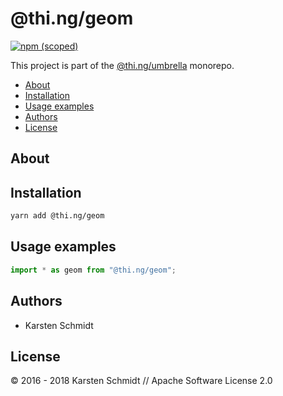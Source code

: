 # @thi.ng/geom

[![npm (scoped)](https://img.shields.io/npm/v/@thi.ng/geom.svg)](https://www.npmjs.com/package/@thi.ng/geom)

This project is part of the
[@thi.ng/umbrella](https://github.com/thi-ng/umbrella/) monorepo.

<!-- TOC depthFrom:2 depthTo:3 -->

- [About](#about)
- [Installation](#installation)
- [Usage examples](#usage-examples)
- [Authors](#authors)
- [License](#license)

<!-- /TOC -->

## About

## Installation

```bash
yarn add @thi.ng/geom
```

## Usage examples

```ts
import * as geom from "@thi.ng/geom";
```

## Authors

- Karsten Schmidt

## License

&copy; 2016 - 2018 Karsten Schmidt // Apache Software License 2.0
